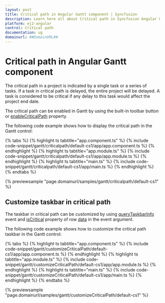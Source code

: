 ```yaml
---
layout: post
title: Critical path in Angular Gantt component | Syncfusion
description: Learn here all about Critical path in Syncfusion Angular Gantt component of Syncfusion Essential JS 2 and more.
platform: ej2-angular
control: Critical path 
documentation: ug
domainurl: ##DomainURL##
---
```


# Critical path in Angular Gantt component

The critical path in a project is indicated by a single task or a series of tasks. If a task in critical path is delayed, the entire project will be delayed. A task is considered to be critical if any delay to this task would affect the project end date.

The critical path can be enabled in Gantt by using the built-in toolbar button or [enableCriticalPath](https://ej2.syncfusion.com/angular/documentation/api/gantt/#enablecriticalpath) property.

The following code example shows how to display the critical path in the Gantt control:

{% tabs %}
{% highlight ts tabtitle="app.component.ts" %}
{% include code-snippet/gantt/criticalpath/default-cs1/app/app.component.ts %}
{% endhighlight %}
{% highlight ts tabtitle="app.module.ts" %}
{% include code-snippet/gantt/criticalpath/default-cs1/app/app.module.ts %}
{% endhighlight %}
{% highlight ts tabtitle="main.ts" %}
{% include code-snippet/gantt/criticalpath/default-cs1/app/main.ts %}
{% endhighlight %}
{% endtabs %}
  
{% previewsample "page.domainurl/samples/gantt/criticalpath/default-cs1" %}

## Customize taskbar in critical path

The taskbar in critical path can be customized by using [queryTaskbarInfo](https://ej2.syncfusion.com/angular/documentation/api/gantt/#querytaskbarinfo) event and [isCritical](https://ej2.syncfusion.com/angular/documentation/api/gantt/iGanttData/#iscritical) property of row [data](https://ej2.syncfusion.com/angular/documentation/api/gantt/iQueryTaskbarInfoEventArgs/#data) in the event argument.

The following code example shows how to customize the critical path taskbar in the Gantt control:

{% tabs %}
{% highlight ts tabtitle="app.component.ts" %}
{% include code-snippet/gantt/customizeCriticalPath/default-cs1/app/app.component.ts %}
{% endhighlight %}
{% highlight ts tabtitle="app.module.ts" %}
{% include code-snippet/gantt/customizeCriticalPath/default-cs1/app/app.module.ts %}
{% endhighlight %}
{% highlight ts tabtitle="main.ts" %}
{% include code-snippet/gantt/customizeCriticalPath/default-cs1/app/main.ts %}
{% endhighlight %}
{% endtabs %}
  
{% previewsample "page.domainurl/samples/gantt/customizeCriticalPath/default-cs1" %}
